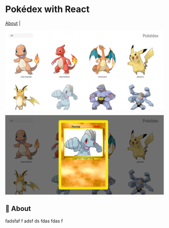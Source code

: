 # Pokédex with React

[About](#page_with_curl-about) |

![screenshot1](https://github.com/luiz-22/pokedex-react/blob/master/src/assets/screenshots/pokedex1.png)

![screenshot1](https://github.com/luiz-22/pokedex-react/blob/master/src/assets/screenshots/pokedex2.png)

## 📃 About


fadsfaf
f
adsf
ds
fdas
fdas
f




